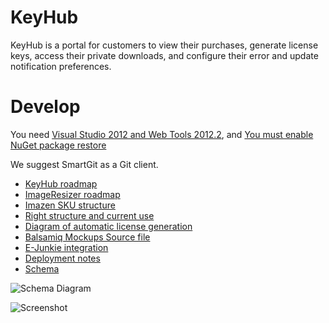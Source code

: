 # KeyHub

KeyHub is a portal for customers to view their purchases, generate license keys,
access their private downloads, and configure their error and update notification preferences.

# Develop

You need [Visual Studio 2012 and Web Tools 2012.2](http://www.hanselman.com/blog/ReleasedASPNETAndWebTools20122InContext.aspx), and [You must enable NuGet package restore](http://docs.nuget.org/docs/workflows/using-nuget-without-committing-packages)

We suggest SmartGit as a Git client.

* [KeyHub roadmap](https://github.com/imazen/keyhub/blob/master/spec/roadmap.md)
* [ImageResizer roadmap](https://github.com/imazen/keyhub/blob/master/spec/imageresizer-roadmap.md)
* [Imazen SKU structure](https://github.com/imazen/keyhub/blob/master/spec/currentuse.md)
* [Right structure and current use](https://github.com/imazen/keyhub/blob/master/spec/rights.md)
* [Diagram of automatic license generation](https://github.com/imazen/keyhub/blob/master/spec/Automatic-licenses.png)
* [Balsamiq Mockups Source file](https://github.com/imazen/keyhub/blob/master/spec/Automatic-licenses.bmml)
* [E-Junkie integration](https://github.com/imazen/keyhub/blob/master/spec/ejunkie.md)
* [Deployment notes](https://github.com/imazen/keyhub/blob/master/spec/deployment.md)
* [Schema](https://github.com/imazen/keyhub/blob/master/spec/schema.md)


![Schema Diagram](http://www.gliffy.com/pubdoc/3749127/L.png)

![Screenshot](http://nathanaeljones.com/attachments/keyhub.png)
